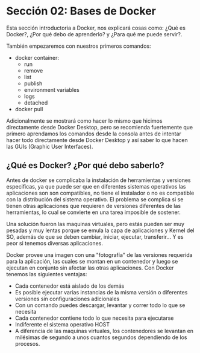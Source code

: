 # Sección 02: Bases de Docker

Esta sección introductoria a Docker, nos explicará cosas como: ¿Qué es Docker?, ¿Por qué debo de aprenderlo? y ¿Para qué me puede servir?.

También empezaremos con nuestros primeros comandos:

- docker container:
  - run
  - remove
  - list
  - publish
  - environment variables
  - logs
  - detached
- docker pull

Adicionalmente se mostrará como hacer lo mismo que hicimos directamente desde Docker Desktop, pero se recomienda fuertemente que primero aprendamos los comandos desde la consola antes de intentar hacer todo directamente desde Docker Desktop y así saber lo que hacen las GUIs (Graphic User Interfaces).

## ¿Qué es Docker? ¿Por qué debo saberlo?

Antes de docker se complicaba la instalación de herramientas y versiones especificas, ya que puede ser que en diferentes sistemas operativos las aplicaciones son son compatibles, no tiene el instalador o no es compatible con la distribución del sistema operativo. El problema se complica si se tienen otras aplicaciones que requieren de versiones diferentes de las herramientas, lo cual se convierte en una tarea imposible de sostener.

Una solución fueron las maquinas virtuales, pero estás pueden ser muy pesadas y muy lentas porque se emula la capa de aplicaciones y Kernel del SO, además de que se deben cambiar, iniciar, ejecutar, transferir... Y es peor si tenemos diversas aplicaciones.

Docker provee una imagen con una "fotografía" de las versiones requerida para la aplicación, las cuales se montan en un contenedor y luego se ejecutan en conjunto sin afectar las otras aplicaciones. Con Docker tenemos las siguientes ventajas:

- Cada contenedor está aislado de los demás
- Es posible ejecutar varias instancias de  la misma versión o diferentes versiones sin configuraciones adicionales
- Con un comando puedes descargar, levantar y correr todo lo que se necesita
- Cada contenedor contiene todo lo que necesita para ejecutarse
- Indiferente el sistema operativo HOST
- A diferencia de las maquinas virtuales, los contenedores se levantan en milésimas de segundo a unos cuantos segundos dependiendo de los procesos.
